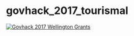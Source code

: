 # govhack_2017_tourismal

[![Govhack 2017 Wellington Grants](https://img.youtube.com/vi/rhUuQmegINA/0.jpg)](https://www.youtube.com/watch?v=rhUuQmegINA)
